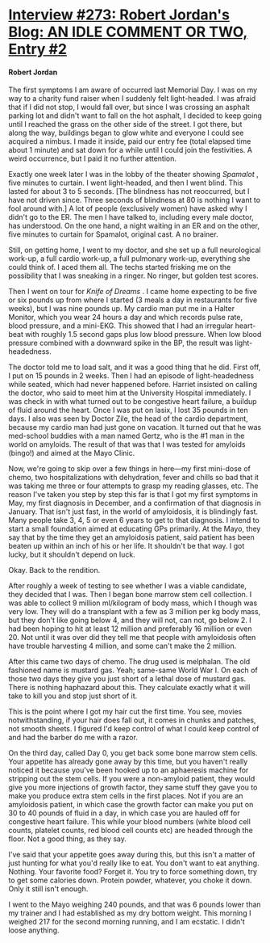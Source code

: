 # [Interview #273: Robert Jordan's Blog: AN IDLE COMMENT OR TWO, Entry #2](https://www.theoryland.com/intvmain.php?i=273#2)

#### Robert Jordan

The first symptoms I am aware of occurred last Memorial Day. I was on my way to a charity fund raiser when I suddenly felt light-headed. I was afraid that if I did not stop, I would fall over, but since I was crossing an asphalt parking lot and didn't want to fall on the hot asphalt, I decided to keep going until I reached the grass on the other side of the street. I got there, but along the way, buildings began to glow white and everyone I could see acquired a nimbus. I made it inside, paid our entry fee (total elapsed time about 1 minute) and sat down for a while until I could join the festivities. A weird occurrence, but I paid it no further attention.

Exactly one week later I was in the lobby of the theater showing
*Spamalot*
, five minutes to curtain. I went light-headed, and then I went blind. This lasted for about 3 to 5 seconds. [The blindness has not reoccurred, but I have not driven since. Three seconds of blindness at 80 is nothing I want to fool around with.] A lot of people (exclusively women) have asked why I didn't go to the ER. The men I have talked to, including every male doctor, has understood. On the one hand, a night waiting in an ER and on the other, five minutes to curtain for Spamalot, original cast. A no brainer.

Still, on getting home, I went to my doctor, and she set up a full neurological work-up, a full cardio work-up, a full pulmonary work-up, everything she could think of. I aced them all. The techs started frisking me on the possibility that I was sneaking in a ringer. No ringer, but golden test scores.

Then I went on tour for
*Knife of Dreams*
. I came home expecting to be five or six pounds up from where I started (3 meals a day in restaurants for five weeks), but I was nine pounds up. My cardio man put me in a Halter Monitor, which you wear 24 hours a day and which records pulse rate, blood pressure, and a mini-EKG. This showed that I had an irregular heart-beat with roughly 1.5 second gaps plus low blood pressure. When low blood pressure combined with a downward spike in the BP, the result was light-headedness.

The doctor told me to load salt, and it was a good thing that he did. First off, I put on 15 pounds in 2 weeks. Then I had an episode of light-headedness while seated, which had never happened before. Harriet insisted on calling the doctor, who said to meet him at the University Hospital immediately. I was check in with what turned out to be congestive heart failure, a buildup of fluid around the heart. Once I was put on lasix, I lost 35 pounds in ten days. I also was seen by Doctor Zile, the head of the cardio department, because my cardio man had just gone on vacation. It turned out that he was med-school buddies with a man named Gertz, who is the #1 man in the world on amyloids. The result of that was that I was tested for amyloids (bingo!) and aimed at the Mayo Clinic.

Now, we're going to skip over a few things in here—my first mini-dose of chemo, two hospitalizations with dehydration, fever and chills so bad that it was taking me three or four attempts to grasp my reading glasses, etc. The reason I've taken you step by step this far is that I got my first symptoms in May, my first diagnosis in December, and a confirmation of that diagnosis in January. That isn't just fast, in the world of amyloidosis, it is blindingly fast. Many people take 3, 4, 5 or even 6 years to get to that diagnosis. I intend to start a small foundation aimed at educating GPs primarily. At the Mayo, they say that by the time they get an amyloidosis patient, said patient has been beaten up within an inch of his or her life. It shouldn't be that way. I got lucky, but it shouldn't depend on luck.

Okay. Back to the rendition.

After roughly a week of testing to see whether I was a viable candidate, they decided that I was. Then I began bone marrow stem cell collection. I was able to collect 9 million ml/kilogram of body mass, which I though was very low. They will do a transplant with a few as 3 million per kg body mass, but they don't like going below 4, and they will not, can not, go below 2. I had been hoping to hit at least 12 million and preferably 16 million or even 20. Not until it was over did they tell me that people with amyloidosis often have trouble harvesting 4 million, and some can't make the 2 million.

After this came two days of chemo. The drug used is melphalan. The old fashioned name is mustard gas. Yeah; same-same World War I. On each of those two days they give you just short of a lethal dose of mustard gas. There is nothing haphazard about this. They calculate exactly what it will take to kill you and stop just short of it.

This is the point where I got my hair cut the first time. You see, movies notwithstanding, if your hair does fall out, it comes in chunks and patches, not smooth sheets. I figured I'd keep control of what I could keep control of and had the barber do me with a razor.

On the third day, called Day 0, you get back some bone marrow stem cells. Your appetite has already gone away by this time, but you haven't really noticed it because you've been hooked up to an aphaeresis machine for stripping out the stem cells. If you were a non-amyloid patient, they would give you more injections of growth factor, they same stuff they gave you to make you produce extra stem cells in the first places. Not if you are an amyloidosis patient, in which case the growth factor can make you put on 30 to 40 pounds of fluid in a day, in which case you are hauled off for congestive heart failure. This while your blood numbers (white blood cell counts, platelet counts, red blood cell counts etc) are headed through the floor. Not a good thing, as they say.

I've said that your appetite goes away during this, but this isn't a matter of just hunting for what you'd really like to eat. You don't want to eat anything. Nothing. Your favorite food? Forget it. You try to force something down, try to get some calories down. Protein powder, whatever, you choke it down. Only it still isn't enough.

I went to the Mayo weighing 240 pounds, and that was 6 pounds lower than my trainer and I had established as my dry bottom weight. This morning I weighed 217 for the second morning running, and I am ecstatic. I didn't loose anything.

